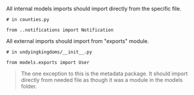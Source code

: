 All internal models imports should import directly from the specific file.

```
# in counties.py

from ..notifications import Notification
```


All external imports should import from "exports" module.

```
# in undyingkingdoms/__init__.py

from models.exports import User
```

> The one exception to this is the metadata package.
> It should import directly from needed file as though it was a module in the models folder.
